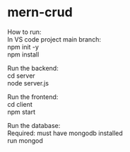 # mern-crud
How to run: \
In VS code project main branch: \
npm init -y\
npm install 

Run the backend: \
cd server \
node server.js 

Run the frontend: \
cd client\
npm start

Run the database:\
Required: must have mongodb installed\
run mongod

